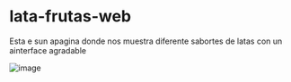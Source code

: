 # lata-frutas-web
Esta e sun apagina donde nos muestra diferente sabortes de latas con un ainterface agradable

![image](https://github.com/nieldro/lata-frutas-web/assets/129008468/9d7d50ea-4b16-419d-b1a0-2404eb56deb6)
